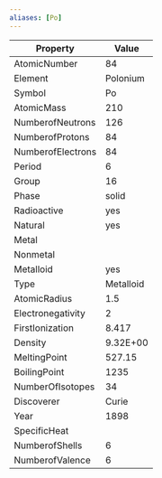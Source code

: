 ```yaml
---
aliases: [Po]
---
```


| Property          | Value     |
| ----------------- | --------- |
| AtomicNumber      | 84        |
| Element           | Polonium  |
| Symbol            | Po        |
| AtomicMass        | 210       |
| NumberofNeutrons  | 126       |
| NumberofProtons   | 84        |
| NumberofElectrons | 84        |
| Period            | 6         |
| Group             | 16        |
| Phase             | solid     |
| Radioactive       | yes       |
| Natural           | yes       |
| Metal             |           |
| Nonmetal          |           |
| Metalloid         | yes       |
| Type              | Metalloid |
| AtomicRadius      | 1.5       |
| Electronegativity | 2         |
| FirstIonization   | 8.417     |
| Density           | 9.32E+00  |
| MeltingPoint      | 527.15    |
| BoilingPoint      | 1235      |
| NumberOfIsotopes  | 34        |
| Discoverer        | Curie     |
| Year              | 1898      |
| SpecificHeat      |           |
| NumberofShells    | 6         |
| NumberofValence   | 6         |
